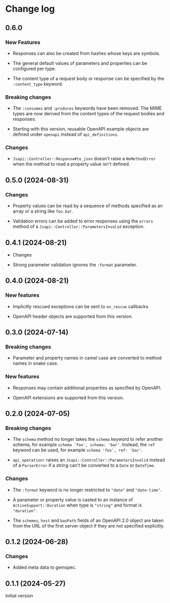 # Change log

## 0.6.0

### New Features

- Responses can also be created from hashes whose keys are symbols.

- The general default values of parameters and properties can be configured per type.

- The content type of a request body or response can be specified by the `:content_type`
  keyword.

### Breaking changes

- The `:consumes` and `:produces` keywords have been removed. The MIME types are now
  derived from the content types of the request bodies and responses.

- Starting with this version, reusable OpenAPI example objects are defined under `openapi`
  instead of `api_definitions`.

### Changes

- `Jsapi::Controller::Response#to_json` doesn't raise a `NoMethodError` when the method to
  read a property value isn't defined.

## 0.5.0 (2024-08-31)

### Changes

- Property values can be read by a sequence of methods specified as an array or a string
  like `foo.bar`.

- Validation errors can be added to error responses using the `errors` method of a
  `Jsapi::Controller::ParametersInvalid` exception.

## 0.4.1 (2024-08-21)

- Changes

- Strong parameter validation ignores the `:format` parameter.

## 0.4.0 (2024-08-21)

### New features

- Implicitly rescued exceptions can be sent to `on_rescue` callbacks.

- OpenAPI header objects are supported from this version.

## 0.3.0 (2024-07-14)

### Breaking changes

- Parameter and property names in camel case are converted to method names in snake case.

### New features

- Responses may contain additional properties as specified by OpenAPI.

- OpenAPI extensions are supported from this version.

## 0.2.0 (2024-07-05)

### Breaking changes

- The `schema` method no longer takes the `schema` keyword to refer another schema, for
  example `schema 'foo', schema: 'bar'`. Instead, the `ref` keyword can be used,
  for example `schema 'foo', ref: 'bar'`.

- `api_operation!` raises an `Jsapi::Controller::ParametersInvalid` instead of a
  `ParserError` if a string can't be converted to a `Date` or `DateTime`.

### Changes

- The `:format` keyword is no longer restricted to `"date"` and `"date-time"`.

- A parameter or property value is casted to an instance of `ActiveSupport::Duration` when
  type is `"string"` and format is `"duration"`.

- The `schemes`, `host` and `basPath` fields of an OpenAPI 2.0 object are taken from the
  URL of the first server object if they are not specified explicitly.

## 0.1.2 (2024-06-28)

### Changes

- Added meta data to gemspec.

## 0.1.1 (2024-05-27)

Initial version
